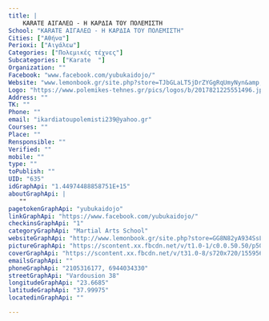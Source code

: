 ```yaml
---
title: |
    KARATE ΑΙΓΑΛΕΩ - Η ΚΑΡΔΙΑ ΤΟΥ ΠΟΛΕΜΙΣΤΗ
School: "KARATE ΑΙΓΑΛΕΩ - Η ΚΑΡΔΙΑ ΤΟΥ ΠΟΛΕΜΙΣΤΗ"
Cities: ["Αθήνα"]
Perioxi: ["Αιγάλεω"]
Categories: ["Πολεμικές τέχνες"]
Subcategories: ["Karate  "]
Organization: ""
Facebook: "www.facebook.com/yubukaidojo/"
Website: "www.lemonbook.gr/site.php?store=TJbGLaLT5jDrZYGgRqUmyNyn&amp;language=EL"
Logo: "https://www.polemikes-tehnes.gr/pics/logos/b/2017821225551496.jpg"
Address: ""
TK: ""
Phone: ""
email: "ikardiatoupolemisti239@yahoo.gr"
Courses: ""
Place: ""
Rensponsible: ""
Verified: ""
mobile: ""
type: ""
toPublish: ""
UID: "635"
idGraphApi: "1.44974488858751E+15"
aboutGraphApi: | 
   ""
pagetokenGraphApi: "yubukaidojo"
linkGraphApi: "https://www.facebook.com/yubukaidojo/"
checkinsGraphApi: "1"
categoryGraphApi: "Martial Arts School"
websiteGraphApi: "http://www.lemonbook.gr/site.php?store=GG8N82yA934SsLdLBu2LjTnG"
pictureGraphApi: "https://scontent.xx.fbcdn.net/v/t1.0-1/c0.0.50.50/p50x50/1507059_1451605261734806_787333527_n.jpg?oh=f9b48e2d38072dae18178e58ddfc6474&amp;oe=5B3EAE63"
coverGraphApi: "https://scontent.xx.fbcdn.net/v/t31.0-8/s720x720/1559561_1449746801920652_513085039_o.jpg?oh=890e5f34b9cda036c415e958096a8a2d&amp;oe=5B4CA411"
emailsGraphApi: ""
phoneGraphApi: "2105316177, 6944034330"
streetGraphApi: "Vardousion 38"
longitudeGraphApi: "23.6685"
latitudeGraphApi: "37.99975"
locatedinGraphApi: ""

---
```




